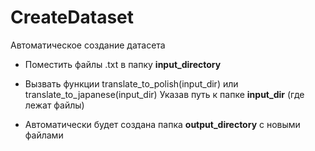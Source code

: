 # CreateDataset
Автоматическое создание датасета

- Поместить файлы .txt в папку **input_directory**
- Вызвать функции translate_to_polish(input_dir) или translate_to_japanese(input_dir)
  Указав путь к папке **input_dir** (где лежат файлы)

- Автоматически будет создана папка **output_directory** с новыми файлами
